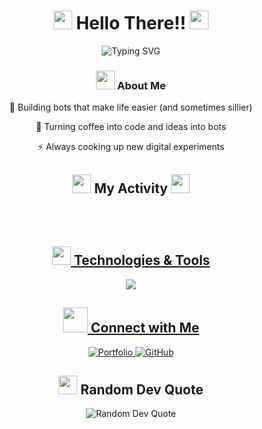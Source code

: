 <h1 align="center">
    <img src="https://cdn.discordapp.com/emojis/814371796731953192.gif?size=96&quality=lossless" width="30px"/>
    Hello There!!
    <img src="https://cdn.discordapp.com/emojis/814371796731953192.gif?size=96&quality=lossless" width="30px"/>
</h1>

<div align="center">
    <img src="https://readme-typing-svg.herokuapp.com?font=Fira+Code&pause=1000&color=54A6FF&center=true&vCenter=true&width=435&lines=Bot+Developer;Game+Developer;Creative+Coder" alt="Typing SVG" />
</div>

<div align="center">
    <h3>
        <img src="https://cdn.discordapp.com/emojis/1183633671849250908.webp?size=96&quality=lossless" width="30px"/>
        About Me
    </h3>
    <p>🚀 Building bots that make life easier (and sometimes sillier)</p>
    <p>🤖 Turning coffee into code and ideas into bots</p>
    <p>⚡ Always cooking up new digital experiments</p>
</div>

<div align="center">
    <h2>
        <img src="https://cdn.discordapp.com/emojis/1103761921041248286.gif?size=96&quality=lossless" width="30px"/>
        My Activity
        <img src="https://cdn.discordapp.com/emojis/1103761921041248286.gif?size=96&quality=lossless" width="30px"/>
    </h2>
<a href="https://github.com/ahmeds-khalid">
<p><img src="https://github-readme-stats.vercel.app/api?username=ahmeds-khalid&theme=blue_navy&hide_border=false&include_all_commits=false&count_private=false" alt=""><br><br>
<img src="https://github-readme-streak-stats.herokuapp.com/?user=ahmeds-khalid&theme=blue_navy&hide_border=false" alt=""><br><br>
<img src="https://github-readme-stats.vercel.app/api/top-langs/?username=ahmeds-khalid&theme=blue_navy&hide_border=false&include_all_commits=false&count_private=false&layout=compact" alt=""></p>
</div>

<div align="center">
    <h2>
        <img src="https://cdn.discordapp.com/emojis/881836000979079188.webp?size=44&quality=lossless" width="30px"/>
        Technologies & Tools
    </h2>
<p>
<img src="https://skillicons.dev/icons?i=py,godot,html,css,js,flutter,dart,discord,bots,ps,pr,vscode&perline=6"/>
</p>
</div>

<div align="center">
    <h2>    
        <img src="https://cdn.discordapp.com/emojis/1173369239994896535.webp?size=96&quality=lossless" width="40px"/>  Connect with Me
    </h2>
<a href="https://ahmeds-khalid.github.io/portfolio/">
<img src="https://img.shields.io/badge/Portfolio-%23000000.svg?style=for-the-badge&logo=firefox&logoColor=#FF7139" alt="Portfolio"/>
</a>
<a href="https://github.com/ahmeds-khalid">
<img src="https://img.shields.io/badge/github-%23121011.svg?style=for-the-badge&logo=github&logoColor=white" alt="GitHub"/>
</a>
</div>

<div align="center">
    <h2><img src="https://cdn.discordapp.com/emojis/642200350316691468.webp?size=96&quality=lossless" width="30px"/>  Random Dev Quote</h2>
<img src="https://quotes-github-readme.vercel.app/api?type=horizontal&theme=tokyonight" alt="Random Dev Quote"/>
</div>
